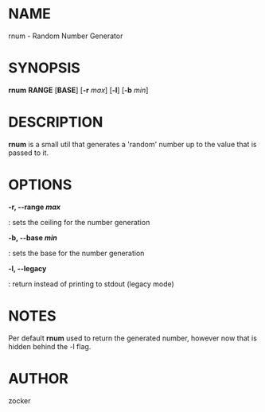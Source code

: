 # NAME

rnum - Random Number Generator

# SYNOPSIS

**rnum** **RANGE** \[**BASE**\] \[**-r** *max*\] \[**-l**\] \[**-b**
*min*\]

# DESCRIPTION

**rnum** is a small util that generates a \'random\' number up to the
value that is passed to it.

# OPTIONS

**-r, \--range *max***

:   sets the ceiling for the number generation

**-b, \--base *min***

:   sets the base for the number generation

**-l, \--legacy**

:   return instead of printing to stdout (legacy mode)

# NOTES

Per default **rnum** used to return the generated number, however now
that is hidden behind the -l flag.

# AUTHOR

zocker
